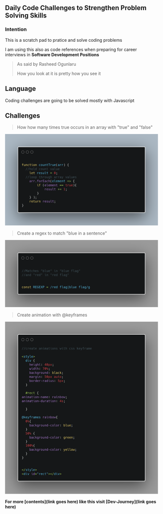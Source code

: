 ## Daily Code Challenges to Strengthen Problem Solving Skills

### Intention

This is a scratch pad to pratice and solve coding problems

I am using this also as code references when preparing for career interviews in **Software Development Positions**

> As said by Rasheed Ogunlaru
>
> How you look at it is pretty how you see it

## Language

Coding challenges are going to be solved mostly with Javascript

## Challenges


> How how many times true occurs in an array with "true" and "false"

![How much true](/assets/images/how-much-true.png)

> Create a regex to match "blue in a sentence"

![Match blue](/assets/images/Match-blue-red.png)

> Create animation with @keyframes

![Animation with keyframes](/assets/images/animation-with-keyframe.png)

**For more [contents](link goes here) like this visit [Dev-Journey](link goes here)**